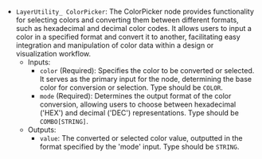 - `LayerUtility_ ColorPicker`: The ColorPicker node provides functionality for selecting colors and converting them between different formats, such as hexadecimal and decimal color codes. It allows users to input a color in a specified format and convert it to another, facilitating easy integration and manipulation of color data within a design or visualization workflow.
    - Inputs:
        - `color` (Required): Specifies the color to be converted or selected. It serves as the primary input for the node, determining the base color for conversion or selection. Type should be `COLOR`.
        - `mode` (Required): Determines the output format of the color conversion, allowing users to choose between hexadecimal ('HEX') and decimal ('DEC') representations. Type should be `COMBO[STRING]`.
    - Outputs:
        - `value`: The converted or selected color value, outputted in the format specified by the 'mode' input. Type should be `STRING`.
